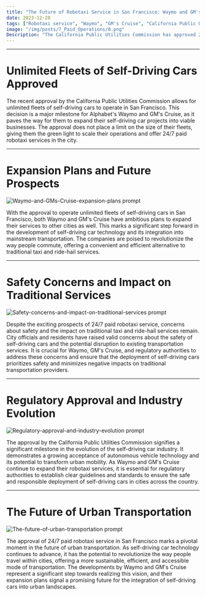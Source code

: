 ```yaml
---
title: "The Future of Robotaxi Service in San Francisco: Waymo and GM's Cruise Approved for 24/7 Paid Operations"
date: 2023-12-20
tags: ["Robotaxi service", "Waymo", "GM's Cruise", "California Public Utilities Commission", "Self-driving cars"]
image: "/img/posts/7_Paid_Operations/0.png"
Description: "The California Public Utilities Commission has approved 24/7 paid robotaxi service in San Francisco for Alphabet's Waymo and GM's Cruise, marking a significant step in the development of self-driving car projects into viable businesses."
---
```



---
# Unlimited Fleets of Self-Driving Cars Approved

The recent approval by the California Public Utilities Commission allows for unlimited fleets of self-driving cars to operate in San Francisco. This decision is a major milestone for Alphabet's Waymo and GM's Cruise, as it paves the way for them to expand their self-driving car projects into viable businesses. The approval does not place a limit on the size of their fleets, giving them the green light to scale their operations and offer 24/7 paid robotaxi services in the city.



---
# Expansion Plans and Future Prospects

![Waymo-and-GMs-Cruise-expansion-plans prompt](/img/posts/7_Paid_Operations/2.png "Waymo-and-GMs-Cruise-expansion-plans")

With the approval to operate unlimited fleets of self-driving cars in San Francisco, both Waymo and GM's Cruise have ambitious plans to expand their services to other cities as well. This marks a significant step forward in the development of self-driving car technology and its integration into mainstream transportation. The companies are poised to revolutionize the way people commute, offering a convenient and efficient alternative to traditional taxi and ride-hail services.



---
# Safety Concerns and Impact on Traditional Services

![Safety-concerns-and-impact-on-traditional-services prompt](/img/posts/7_Paid_Operations/3.png "Safety-concerns-and-impact-on-traditional-services")

Despite the exciting prospects of 24/7 paid robotaxi service, concerns about safety and the impact on traditional taxi and ride-hail services remain. City officials and residents have raised valid concerns about the safety of self-driving cars and the potential disruption to existing transportation services. It is crucial for Waymo, GM's Cruise, and regulatory authorities to address these concerns and ensure that the deployment of self-driving cars prioritizes safety and minimizes negative impacts on traditional transportation providers.



---
# Regulatory Approval and Industry Evolution

![Regulatory-approval-and-industry-evolution prompt](/img/posts/7_Paid_Operations/4.png "Regulatory-approval-and-industry-evolution")

The approval by the California Public Utilities Commission signifies a significant milestone in the evolution of the self-driving car industry. It demonstrates a growing acceptance of autonomous vehicle technology and its potential to transform urban mobility. As Waymo and GM's Cruise continue to expand their robotaxi services, it is essential for regulatory authorities to establish clear guidelines and standards to ensure the safe and responsible deployment of self-driving cars in cities across the country.



---
# The Future of Urban Transportation

![The-future-of-urban-transportation prompt](/img/posts/7_Paid_Operations/5.png "The-future-of-urban-transportation")

The approval of 24/7 paid robotaxi service in San Francisco marks a pivotal moment in the future of urban transportation. As self-driving car technology continues to advance, it has the potential to revolutionize the way people travel within cities, offering a more sustainable, efficient, and accessible mode of transportation. The developments by Waymo and GM's Cruise represent a significant step towards realizing this vision, and their expansion plans signal a promising future for the integration of self-driving cars into urban landscapes.


